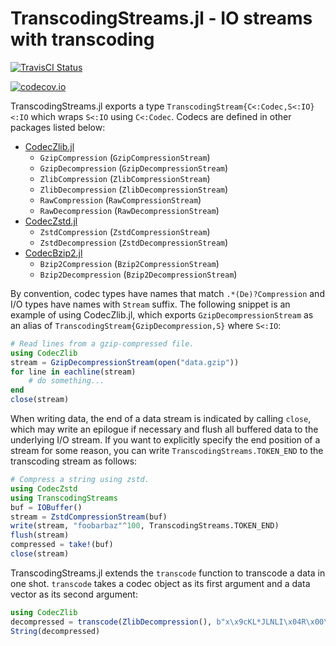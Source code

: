TranscodingStreams.jl - IO streams with transcoding
===================================================

<!--[![Docs Latest][docs-latest-img]][docs-latest-url]-->
[![TravisCI Status][travisci-img]][travisci-url]
<!--[![Appveyor Status][appveyor-img]][appveyor-url]-->
[![codecov.io][codecov-img]][codecov-url]

TranscodingStreams.jl exports a type `TranscodingStream{C<:Codec,S<:IO}<:IO`
which wraps `S<:IO` using `C<:Codec`. Codecs are defined in other packages
listed below:

- [CodecZlib.jl](https://github.com/bicycle1885/CodecZlib.jl)
    - `GzipCompression` (`GzipCompressionStream`)
    - `GzipDecompression` (`GzipDecompressionStream`)
    - `ZlibCompression` (`ZlibCompressionStream`)
    - `ZlibDecompression` (`ZlibDecompressionStream`)
    - `RawCompression` (`RawCompressionStream`)
    - `RawDecompression` (`RawDecompressionStream`)
- [CodecZstd.jl](https://github.com/bicycle1885/CodecZstd.jl)
    - `ZstdCompression` (`ZstdCompressionStream`)
    - `ZstdDecompression` (`ZstdDecompressionStream`)
- [CodecBzip2.jl](https://github.com/bicycle1885/CodecBzip2.jl)
    - `Bzip2Compression` (`Bzip2CompressionStream`)
    - `Bzip2Decompression` (`Bzip2DecompressionStream`)

By convention, codec types have names that match `.*(De)?Compression` and I/O
types have names with `Stream` suffix.  The following snippet is an example of
using CodecZlib.jl, which exports `GzipDecompressionStream` as an alias of
`TranscodingStream{GzipDecompression,S}` where `S<:IO`:
```julia
# Read lines from a gzip-compressed file.
using CodecZlib
stream = GzipDecompressionStream(open("data.gzip"))
for line in eachline(stream)
    # do something...
end
close(stream)
```

When writing data, the end of a data stream is indicated by calling `close`,
which may write an epilogue if necessary and flush all buffered data to the
underlying I/O stream. If you want to explicitly specify the end position of a
stream for some reason, you can write `TranscodingStreams.TOKEN_END` to the
transcoding stream as follows:
```julia
# Compress a string using zstd.
using CodecZstd
using TranscodingStreams
buf = IOBuffer()
stream = ZstdCompressionStream(buf)
write(stream, "foobarbaz"^100, TranscodingStreams.TOKEN_END)
flush(stream)
compressed = take!(buf)
close(stream)
```

TranscodingStreams.jl extends the `transcode` function to transcode a data
in one shot. `transcode` takes a codec object as its first argument and a data
vector as its second argument:
```julia
using CodecZlib
decompressed = transcode(ZlibDecompression(), b"x\x9cKL*JLNLI\x04R\x00\x19\xf2\x04U")
String(decompressed)
```

[travisci-img]: https://travis-ci.org/bicycle1885/TranscodingStreams.jl.svg?branch=master
[travisci-url]: https://travis-ci.org/bicycle1885/TranscodingStreams.jl
[codecov-img]: http://codecov.io/github/bicycle1885/TranscodingStreams.jl/coverage.svg?branch=master
[codecov-url]: http://codecov.io/github/bicycle1885/TranscodingStreams.jl?branch=master
